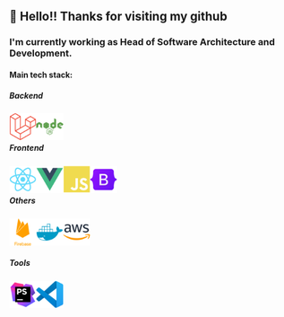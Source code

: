 ## :wave: Hello!! Thanks for visiting my github

### I'm currently working as Head of Software Architecture and Development.

#### Main tech stack: 
##### Backend
<img src="https://github.com/devicons/devicon/blob/master/icons/laravel/laravel-original.svg" align="left" height="48" width="48" alt="PHP/Laravel" >
<img src="https://github.com/devicons/devicon/blob/master/icons/nodejs/nodejs-plain-wordmark.svg" align="left" height="48" width="48" alt="NodeJS" >
<br><br>

##### Frontend
<img src="https://github.com/devicons/devicon/blob/master/icons/react/react-original.svg" align="left" height="48" width="48" alt="React" >
<img src="https://github.com/devicons/devicon/blob/master/icons/vuejs/vuejs-original.svg" align="left" height="48" width="48" alt="Vue" >
<img src="https://github.com/devicons/devicon/blob/master/icons/javascript/javascript-plain.svg" align="left" height="48" width="48" alt="JavaScript" >
<img src="https://github.com/devicons/devicon/blob/master/icons/bootstrap/bootstrap-original.svg" align="left" height="48" width="48" alt="Bootstrap" >
<br><br>

##### Others
<img src="https://github.com/devicons/devicon/blob/master/icons/firebase/firebase-plain-wordmark.svg" align="left" height="48" width="48" alt="firebase" >
<img src="https://github.com/devicons/devicon/blob/master/icons/docker/docker-plain.svg" align="left" height="48" width="48" alt="Docker" >
<img src="https://github.com/devicons/devicon/blob/master/icons/amazonwebservices/amazonwebservices-original-wordmark.svg" align="left" height="48" width="48" alt="AWS" >
<br><br><br>

##### Tools
<img src="https://github.com/devicons/devicon/blob/master/icons/phpstorm/phpstorm-original.svg" align="left" height="48" width="48" alt="PhpStorm" >
<img src="https://github.com/devicons/devicon/blob/master/icons/vscode/vscode-original.svg" align="left" height="48" width="48" alt="VSCode" >
<br><br><br>
